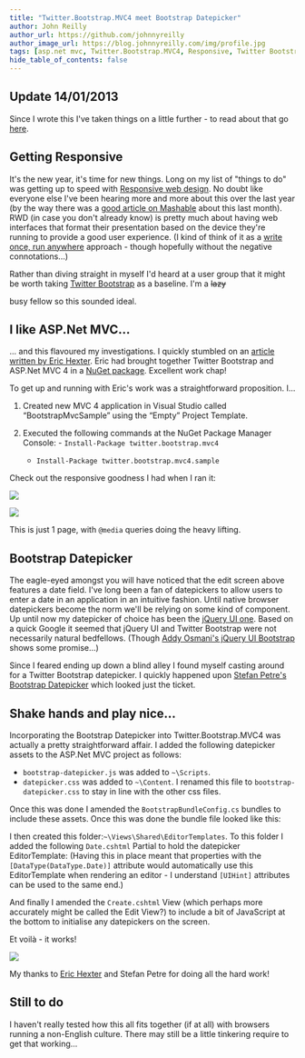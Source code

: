 ```yaml
---
title: "Twitter.Bootstrap.MVC4 meet Bootstrap Datepicker"
author: John Reilly
author_url: https://github.com/johnnyreilly
author_image_url: https://blog.johnnyreilly.com/img/profile.jpg
tags: [asp.net mvc, Twitter.Bootstrap.MVC4, Responsive, Twitter Bootstrap, Bootstrap Datepicker]
hide_table_of_contents: false
---
```

## Update 14/01/2013

 Since I wrote this I've taken things on a little further - to read about that go [here](<http://icanmakethiswork.blogspot.co.uk/2013/01/twitterbootstrapmvc4-meet-bootstrap_14.html>).

## Getting Responsive

It's the new year, it's time for new things. Long on my list of "things to do" was getting up to speed with [Responsive web design](<http://en.wikipedia.org/wiki/Responsive_web_design>). No doubt like everyone else I've been hearing more and more about this over the last year (by the way there was a [good article on Mashable](<http://mashable.com/2012/12/11/responsive-web-design/>) about this last month). RWD (in case you don't already know) is pretty much about having web interfaces that format their presentation based on the device they're running to provide a good user experience. (I kind of think of it as a [write once, run anywhere](<http://en.wikipedia.org/wiki/Write_once,_run_anywhere>) approach - though hopefully without the negative connotations...)

Rather than diving straight in myself I'd heard at a user group that it might be worth taking [Twitter Bootstrap](<http://twitter.github.com/bootstrap/>) as a baseline. I'm a <strike>lazy</strike>

 busy fellow so this sounded ideal.

## I like ASP.Net MVC...

... and this flavoured my investigations. I quickly stumbled on an [article written by Eric Hexter](<http://lostechies.com/erichexter/2012/11/20/twitter-bootstrap-mvc4-the-template-nuget-package-for-asp-net-mvc4-projects/ >). Eric had brought together Twitter Bootstrap and ASP.Net MVC 4 in a [NuGet package](<http://nuget.org/packages/twitter.bootstrap.mvc4>). Excellent work chap!

To get up and running with Eric's work was a straightforward proposition. I...

1. Created new MVC 4 application in Visual Studio called “BootstrapMvcSample” using the “Empty” Project Template.
2. Executed the following commands at the NuGet Package Manager Console: - `Install-Package twitter.bootstrap.mvc4`
    - `Install-Package twitter.bootstrap.mvc4.sample`

    <!-- -->


<!-- -->

Check out the responsive goodness I had when I ran it:

![](http://4.bp.blogspot.com/-2ytMlGLGRpo/UO1mqfi7yQI/AAAAAAAAAYs/RRuVGbr8nAg/s400/TwitterBootstrapFullSize.png)

![](http://3.bp.blogspot.com/-780OCEuXoLw/UO1maRJ-CZI/AAAAAAAAAYg/chBHgYMAIJk/s400/TwitterBootstrapTitchyTiny.png)

This is just 1 page, with `@media` queries doing the heavy lifting.

## Bootstrap Datepicker

The eagle-eyed amongst you will have noticed that the edit screen above features a date field. I've long been a fan of datepickers to allow users to enter a date in an application in an intuitive fashion. Until native browser datepickers become the norm we'll be relying on some kind of component. Up until now my datepicker of choice has been the [jQuery UI one](<http://jqueryui.com/datepicker/>). Based on a quick Google it seemed that jQuery UI and Twitter Bootstrap were not necessarily natural bedfellows. (Though [Addy Osmani's jQuery UI Bootstrap](<http://addyosmani.github.com/jquery-ui-bootstrap/>) shows some promise...)

Since I feared ending up down a blind alley I found myself casting around for a Twitter Bootstrap datepicker. I quickly happened upon [Stefan Petre's Bootstrap Datepicker](<http://www.eyecon.ro/bootstrap-datepicker/>) which looked just the ticket.

## Shake hands and play nice...

Incorporating the Bootstrap Datepicker into Twitter.Bootstrap.MVC4 was actually a pretty straightforward affair. I added the following datepicker assets to the ASP.Net MVC project as follows:

- `bootstrap-datepicker.js` was added to `~\Scripts`.
- `datepicker.css` was added to `~\Content`. I renamed this file to `bootstrap-datepicker.css` to stay in line with the other css files.

<!-- -->

Once this was done I amended the `BootstrapBundleConfig.cs` bundles to include these assets. Once this was done the bundle file looked like this:

<script src="https://gist.github.com/4529746.js?file=BootstrapBundleConfig.cs"></script>

I then created this folder:`~\Views\Shared\EditorTemplates`. To this folder I added the following `Date.cshtml` Partial to hold the datepicker EditorTemplate: (Having this in place meant that properties with the `[DataType(DataType.Date)]` attribute would automatically use this EditorTemplate when rendering an editor - I understand `[UIHint]` attributes can be used to the same end.)

<script src="https://gist.github.com/4529746.js?file=Date.cshtml"></script>

And finally I amended the `Create.cshtml` View (which perhaps more accurately might be called the Edit View?) to include a bit of JavaScript at the bottom to initialise any datepickers on the screen.

<script src="https://gist.github.com/4529746.js?file=Create.cshtml"></script>

Et voilà - it works!

![](http://4.bp.blogspot.com/-_SfaYN2dfuk/UO2JmrqO_gI/AAAAAAAAAZA/Y904hmwcqaI/s400/TwitterBootstrapDatepicker.png)

My thanks to [Eric Hexter](<https://twitter.com/ehexter>) and Stefan Petre for doing all the hard work!

## Still to do

I haven't really tested how this all fits together (if at all) with browsers running a non-English culture. There may still be a little tinkering require to get that working...



